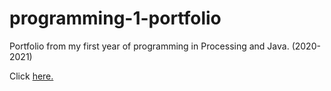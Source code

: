 # programming-1-portfolio

Portfolio from my first year of programming in Processing and Java. (2020-2021)

Click [here.](https://9661328.github.io/programming-1-portfolio/)
